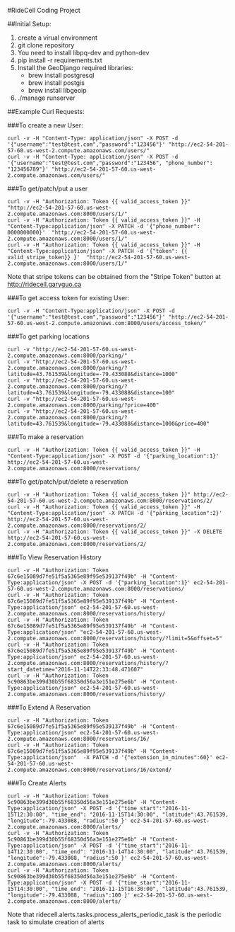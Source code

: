 #RideCell Coding Project

##Initial Setup:
1. create a virual environment
2. git clone repository
3. You need to install libpq-dev and python-dev
4. pip install -r requirements.txt
5. Install the GeoDjango required libraries:
    - brew install postgresql
    - brew install postgis
    - brew install libgeoip
6. ./manage runserver


##Example Curl Requests:

###To create a new User:
```
curl -v -H "Content-Type: application/json" -X POST -d '{"username":"test@test.com","password":"123456"}' "http://ec2-54-201-57-60.us-west-2.compute.amazonaws.com/users/"
curl -v -H "Content-Type: application/json" -X POST -d '{"username":"test@test.com","password":"123456", "phone_number": "123456789"}' "http://ec2-54-201-57-60.us-west-2.compute.amazonaws.com/users/"
```

###To get/patch/put a user
```
curl -v -H "Authorization: Token {{ valid_access_token }}" "http://ec2-54-201-57-60.us-west-2.compute.amazonaws.com:8000/users/1/"
curl -v -H "Authorization: Token {{ valid_access_token }}" -H "Content-Type:application/json" -X PATCH -d '{"phone_number": 0000000000}'  "http://ec2-54-201-57-60.us-west-2.compute.amazonaws.com:8000/users/1/"
curl -v -H "Authorization: Token {{ valid_access_token }}" -H "Content-Type:application/json" -X PATCH -d '{"token": {{ valid_stripe_token}} }'  "http://ec2-54-201-57-60.us-west-2.compute.amazonaws.com:8000/users/1/"
```

Note that stripe tokens can be obtained from the "Stripe Token" button at http://ridecell.garyguo.ca

###To get access token for existing User:
```
curl -v -H "Content-Type:application/json" -X POST -d '{"username":"test@test.com","password":"123456"}' "http://ec2-54-201-57-60.us-west-2.compute.amazonaws.com:8000/users/access_token/"
```

###To get parking locations
```
curl -v "http://ec2-54-201-57-60.us-west-2.compute.amazonaws.com:8000/parking/"
curl -v "http://ec2-54-201-57-60.us-west-2.compute.amazonaws.com:8000/parking/?latitude=43.761539&longitude=-79.433088&distance=1000"
curl -v "http://ec2-54-201-57-60.us-west-2.compute.amazonaws.com:8000/parking/?latitude=43.761539&longitude=-79.433088&distance=100"
curl -v "http://ec2-54-201-57-60.us-west-2.compute.amazonaws.com:8000/parking/?price=400"
curl -v "http://ec2-54-201-57-60.us-west-2.compute.amazonaws.com:8000/parking/?latitude=43.761539&longitude=-79.433088&distance=1000&price=400"
```


###To make a reservation
```
curl -v -H "Authorization: Token {{ valid_access_token }}" -H "Content-Type:application/json" -X POST -d '{"parking_location":1}' http://ec2-54-201-57-60.us-west-2.compute.amazonaws.com:8000/reservations/
```
###To get/patch/put/delete a reservation
```
curl -v -H "Authorization: Token {{ valid_access_token }}" http://ec2-54-201-57-60.us-west-2.compute.amazonaws.com:8000/reservations/2/
curl -v -H "Authorization: Token {{ valid_access_token }}" -H "Content-Type:application/json" -X PATCH -d '{"parking_location":2}' http://ec2-54-201-57-60.us-west-2.compute.amazonaws.com:8000/reservations/2/
curl -v -H "Authorization: Token {{ valid_access_token }}" -X DELETE http://ec2-54-201-57-60.us-west-2.compute.amazonaws.com:8000/reservations/2/
```


###To View Reservation History
```
curl -v -H "Authorization: Token 67c6e15089d7fe51f5a5365e89f95e539137f49b" -H "Content-Type:application/json" -X POST -d '{"parking_location":1}' ec2-54-201-57-60.us-west-2.compute.amazonaws.com:8000/reservations/
curl -v -H "Authorization: Token 67c6e15089d7fe51f5a5365e89f95e539137f49b" -H "Content-Type:application/json" ec2-54-201-57-60.us-west-2.compute.amazonaws.com:8000/reservations/history/
curl -v -H "Authorization: Token 67c6e15089d7fe51f5a5365e89f95e539137f49b" -H "Content-Type:application/json" "ec2-54-201-57-60.us-west-2.compute.amazonaws.com:8000/reservations/history/?limit=5&offset=5"
curl -v -H "Authorization: Token 67c6e15089d7fe51f5a5365e89f95e539137f49b" -H "Content-Type:application/json" ec2-54-201-57-60.us-west-2.compute.amazonaws.com:8000/reservations/history/?start_datetime="2016-11-14T22:33:48.471607"
curl -v -H "Authorization: Token 5c90863be399d30b55f68350d56a3e151e275e6b" -H "Content-Type:application/json" ec2-54-201-57-60.us-west-2.compute.amazonaws.com:8000/reservations/history/
```

###To Extend A Reservation
```
curl -v -H "Authorization: Token 67c6e15089d7fe51f5a5365e89f95e539137f49b" -H "Content-Type:application/json" ec2-54-201-57-60.us-west-2.compute.amazonaws.com:8000/reservations/16/
curl -v -H "Authorization: Token 67c6e15089d7fe51f5a5365e89f95e539137f49b" -H "Content-Type:application/json"  -X PATCH -d '{"extension_in_minutes":60}' ec2-54-201-57-60.us-west-2.compute.amazonaws.com:8000/reservations/16/extend/
```

###To Create Alerts
```
curl -v -H "Authorization: Token 5c90863be399d30b55f68350d56a3e151e275e6b" -H "Content-Type:application/json" -X POST -d '{"time_start":"2016-11-15T12:30:00", "time_end": "2016-11-15T14:30:00", "latitude":43.761539, "longitude":-79.433088, "radius":50 }' ec2-54-201-57-60.us-west-2.compute.amazonaws.com:8000/alerts/
curl -v -H "Authorization: Token 5c90863be399d30b55f68350d56a3e151e275e6b" -H "Content-Type:application/json" -X POST -d '{"time_start":"2016-11-14T12:30:00", "time_end": "2016-11-14T14:30:00", "latitude":43.761539, "longitude":-79.433088, "radius":50 }' ec2-54-201-57-60.us-west-2.compute.amazonaws.com:8000/alerts/
curl -v -H "Authorization: Token 5c90863be399d30b55f68350d56a3e151e275e6b" -H "Content-Type:application/json" -X POST -d '{"time_start":"2016-11-15T14:30:00", "time_end": "2016-11-15T16:30:00", "latitude":43.761539, "longitude":-79.433088, "radius":100 }' ec2-54-201-57-60.us-west-2.compute.amazonaws.com:8000/alerts/
```

Note that ridecell.alerts.tasks.process_alerts_periodic_task is the periodic task to simulate creation of alerts
